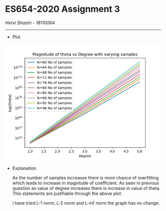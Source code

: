 # ES654-2020 Assignment 3

*Hetvi Shastri* - *18110064*

------

- Plot

![img](6.png)

- Explanation

    As the number of samples increases there is more chance of overfitting which leads to increase in magnitude of coefficient. As seen in previous question as value of degree increases there is increase in value of theta. This statements are justifiable through the above plot.

    I have tried L-1 norm, L-2 norm and L-inf norm the graph has no change.

